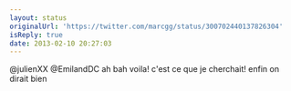 ```yaml
---
layout: status
originalUrl: 'https://twitter.com/marcgg/status/300702440137826304'
isReply: true
date: 2013-02-10 20:27:03
---
```


@julienXX @EmilandDC ah bah voila! c'est ce que je cherchait! enfin on dirait bien
